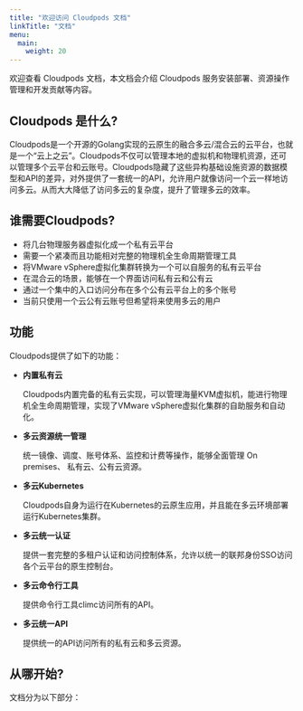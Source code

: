 ```yaml
---
title: "欢迎访问 Cloudpods 文档"
linkTitle: "文档"
menu:
  main:
    weight: 20
---
```


欢迎查看 Cloudpods 文档，本文档会介绍 Cloudpods 服务安装部署、资源操作管理和开发贡献等内容。

## Cloudpods 是什么?

Cloudpods是一个开源的Golang实现的云原生的融合多云/混合云的云平台，也就是一个“云上之云”。Cloudpods不仅可以管理本地的虚拟机和物理机资源，还可以管理多个云平台和云账号。Cloudpods隐藏了这些异构基础设施资源的数据模型和API的差异，对外提供了一套统一的API，允许用户就像访问一个云一样地访问多云。从而大大降低了访问多云的复杂度，提升了管理多云的效率。

## 谁需要Cloudpods?

- 将几台物理服务器虚拟化成一个私有云平台
- 需要一个紧凑而且功能相对完整的物理机全生命周期管理工具
- 将VMware vSphere虚拟化集群转换为一个可以自服务的私有云平台
- 在混合云的场景，能够在一个界面访问私有云和公有云
- 通过一个集中的入口访问分布在多个公有云平台上的多个账号
- 当前只使用一个云公有云账号但希望将来使用多云的用户

## 功能

Cloudpods提供了如下的功能：

- **内置私有云**

    Cloudpods内置完备的私有云实现，可以管理海量KVM虚拟机，能进行物理机全生命周期管理，实现了VMware vSphere虚拟化集群的自助服务和自动化。

- **多云资源统一管理**

    统一镜像、调度、账号体系、监控和计费等操作，能够全面管理 On premises、 私有云、公有云资源。

- **多云Kubernetes**

    Cloudpods自身为运行在Kubernetes的云原生应用，并且能在多云环境部署运行Kubernetes集群。

- **多云统一认证**

    提供一套完整的多租户认证和访问控制体系，允许以统一的联邦身份SSO访问各个云平台的原生控制台。

- **多云命令行工具**

    提供命令行工具climc访问所有的API。

- **多云统一API**

    提供统一的API访问所有的私有云和多云资源。

## 从哪开始?

文档分为以下部分：
